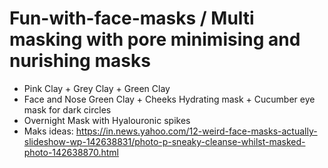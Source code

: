 # Fun-with-face-masks / Multi masking with pore minimising and nurishing masks
* Pink Clay + Grey Clay + Green Clay 
* Face and Nose Green Clay + Cheeks Hydrating mask + Cucumber eye mask for dark circles 
* Overnight Mask with Hyalouronic spikes 
* Maks ideas: https://in.news.yahoo.com/12-weird-face-masks-actually-slideshow-wp-142638831/photo-p-sneaky-cleanse-whilst-masked-photo-142638870.html
